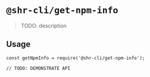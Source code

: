 # `@shr-cli/get-npm-info`

> TODO: description

## Usage

```
const getNpmInfo = require('@shr-cli/get-npm-info');

// TODO: DEMONSTRATE API
```

